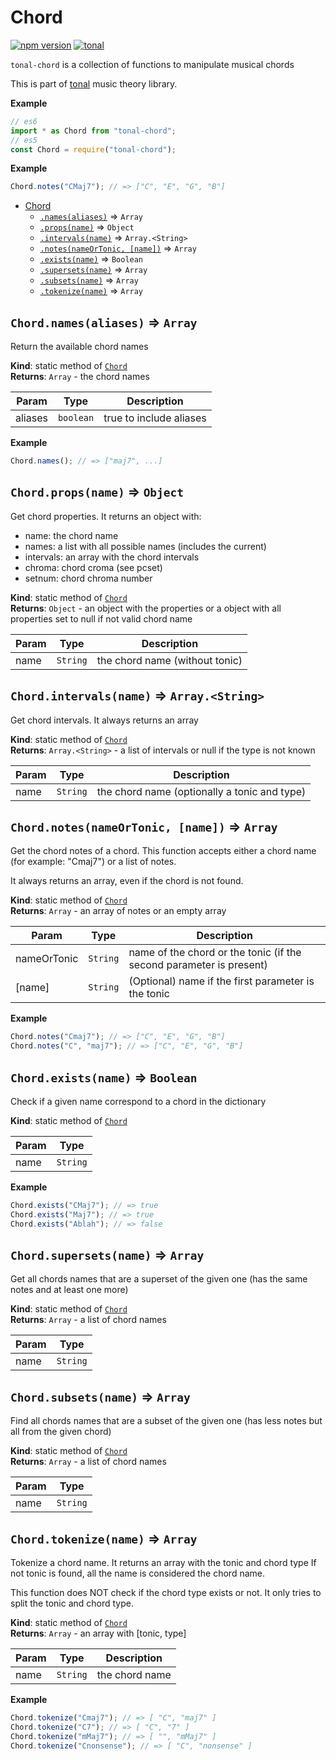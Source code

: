 <a name="module_Chord"></a>

# Chord

[![npm version](https://img.shields.io/npm/v/tonal-chord.svg)](https://www.npmjs.com/package/tonal-chord)
[![tonal](https://img.shields.io/badge/tonal-chord-yellow.svg)](https://www.npmjs.com/browse/keyword/tonal)

`tonal-chord` is a collection of functions to manipulate musical chords

This is part of [tonal](https://www.npmjs.com/package/tonal) music theory library.

**Example**

```js
// es6
import * as Chord from "tonal-chord";
// es5
const Chord = require("tonal-chord");
```

**Example**

```js
Chord.notes("CMaj7"); // => ["C", "E", "G", "B"]
```

- [Chord](#module_Chord)
  - [`.names(aliases)`](#module_Chord.names) ⇒ <code>Array</code>
  - [`.props(name)`](#module_Chord.props) ⇒ <code>Object</code>
  - [`.intervals(name)`](#module_Chord.intervals) ⇒ <code>Array.&lt;String&gt;</code>
  - [`.notes(nameOrTonic, [name])`](#module_Chord.notes) ⇒ <code>Array</code>
  - [`.exists(name)`](#module_Chord.exists) ⇒ <code>Boolean</code>
  - [`.supersets(name)`](#module_Chord.supersets) ⇒ <code>Array</code>
  - [`.subsets(name)`](#module_Chord.subsets) ⇒ <code>Array</code>
  - [`.tokenize(name)`](#module_Chord.tokenize) ⇒ <code>Array</code>

<a name="module_Chord.names"></a>

## `Chord.names(aliases)` ⇒ <code>Array</code>

Return the available chord names

**Kind**: static method of [<code>Chord</code>](#module_Chord)  
**Returns**: <code>Array</code> - the chord names

| Param   | Type                 | Description             |
| ------- | -------------------- | ----------------------- |
| aliases | <code>boolean</code> | true to include aliases |

**Example**

```js
Chord.names(); // => ["maj7", ...]
```

<a name="module_Chord.props"></a>

## `Chord.props(name)` ⇒ <code>Object</code>

Get chord properties. It returns an object with:

- name: the chord name
- names: a list with all possible names (includes the current)
- intervals: an array with the chord intervals
- chroma: chord croma (see pcset)
- setnum: chord chroma number

**Kind**: static method of [<code>Chord</code>](#module_Chord)  
**Returns**: <code>Object</code> - an object with the properties or a object with all properties
set to null if not valid chord name

| Param | Type                | Description                    |
| ----- | ------------------- | ------------------------------ |
| name  | <code>String</code> | the chord name (without tonic) |

<a name="module_Chord.intervals"></a>

## `Chord.intervals(name)` ⇒ <code>Array.&lt;String&gt;</code>

Get chord intervals. It always returns an array

**Kind**: static method of [<code>Chord</code>](#module_Chord)  
**Returns**: <code>Array.&lt;String&gt;</code> - a list of intervals or null if the type is not known

| Param | Type                | Description                                  |
| ----- | ------------------- | -------------------------------------------- |
| name  | <code>String</code> | the chord name (optionally a tonic and type) |

<a name="module_Chord.notes"></a>

## `Chord.notes(nameOrTonic, [name])` ⇒ <code>Array</code>

Get the chord notes of a chord. This function accepts either a chord name
(for example: "Cmaj7") or a list of notes.

It always returns an array, even if the chord is not found.

**Kind**: static method of [<code>Chord</code>](#module_Chord)  
**Returns**: <code>Array</code> - an array of notes or an empty array

| Param       | Type                | Description                                                         |
| ----------- | ------------------- | ------------------------------------------------------------------- |
| nameOrTonic | <code>String</code> | name of the chord or the tonic (if the second parameter is present) |
| [name]      | <code>String</code> | (Optional) name if the first parameter is the tonic                 |

**Example**

```js
Chord.notes("Cmaj7"); // => ["C", "E", "G", "B"]
Chord.notes("C", "maj7"); // => ["C", "E", "G", "B"]
```

<a name="module_Chord.exists"></a>

## `Chord.exists(name)` ⇒ <code>Boolean</code>

Check if a given name correspond to a chord in the dictionary

**Kind**: static method of [<code>Chord</code>](#module_Chord)

| Param | Type                |
| ----- | ------------------- |
| name  | <code>String</code> |

**Example**

```js
Chord.exists("CMaj7"); // => true
Chord.exists("Maj7"); // => true
Chord.exists("Ablah"); // => false
```

<a name="module_Chord.supersets"></a>

## `Chord.supersets(name)` ⇒ <code>Array</code>

Get all chords names that are a superset of the given one
(has the same notes and at least one more)

**Kind**: static method of [<code>Chord</code>](#module_Chord)  
**Returns**: <code>Array</code> - a list of chord names

| Param | Type                |
| ----- | ------------------- |
| name  | <code>String</code> |

<a name="module_Chord.subsets"></a>

## `Chord.subsets(name)` ⇒ <code>Array</code>

Find all chords names that are a subset of the given one
(has less notes but all from the given chord)

**Kind**: static method of [<code>Chord</code>](#module_Chord)  
**Returns**: <code>Array</code> - a list of chord names

| Param | Type                |
| ----- | ------------------- |
| name  | <code>String</code> |

<a name="module_Chord.tokenize"></a>

## `Chord.tokenize(name)` ⇒ <code>Array</code>

Tokenize a chord name. It returns an array with the tonic and chord type
If not tonic is found, all the name is considered the chord name.

This function does NOT check if the chord type exists or not. It only tries
to split the tonic and chord type.

**Kind**: static method of [<code>Chord</code>](#module_Chord)  
**Returns**: <code>Array</code> - an array with [tonic, type]

| Param | Type                | Description    |
| ----- | ------------------- | -------------- |
| name  | <code>String</code> | the chord name |

**Example**

```js
Chord.tokenize("Cmaj7"); // => [ "C", "maj7" ]
Chord.tokenize("C7"); // => [ "C", "7" ]
Chord.tokenize("mMaj7"); // => [ "", "mMaj7" ]
Chord.tokenize("Cnonsense"); // => [ "C", "nonsense" ]
```
